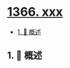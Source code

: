 # [1366. xxx](https://github.com/Tdahuyou/TNotes.leetcode/tree/main/notes/1366.%20xxx)

<!-- region:toc -->

- [1. 📝 概述](#1--概述)

<!-- endregion:toc -->

## 1. 📝 概述
